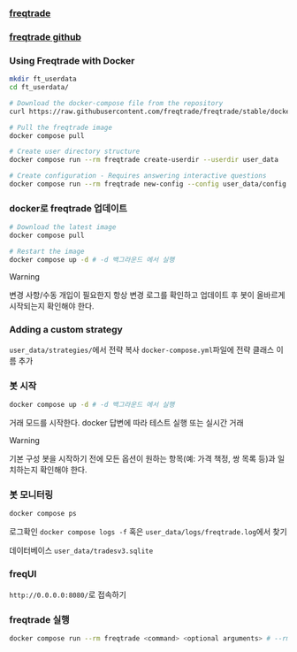### [freqtrade](https://www.freqtrade.io/en/stable/)
### [freqtrade github](https://github.com/freqtrade/freqtrade)

### Using Freqtrade with Docker
``` zsh
mkdir ft_userdata
cd ft_userdata/

# Download the docker-compose file from the repository
curl https://raw.githubusercontent.com/freqtrade/freqtrade/stable/docker-compose.yml -o docker-compose.yml

# Pull the freqtrade image
docker compose pull

# Create user directory structure
docker compose run --rm freqtrade create-userdir --userdir user_data

# Create configuration - Requires answering interactive questions
docker compose run --rm freqtrade new-config --config user_data/config.json
```
### docker로 freqtrade 업데이트
``` zsh
# Download the latest image
docker compose pull

# Restart the image
docker compose up -d # -d 백그라운드 에서 실행
```
>[!warning]
>변경 사항/수동 개입이 필요한지 항상 변경 로그를 확인하고 업데이트 후 봇이 올바르게 시작되는지 확인해야 한다.
### Adding a custom strategy
`user_data/strategies/`에서 전략 복사
`docker-compose.yml`파일에 전략 클래스 이름 추가

### 봇 시작
```zsh
docker compose up -d # -d 백그라운드 에서 실행
```
거래 모드를 시작한다. docker 답변에 따라 테스트 실행 또는 실시간 거래
>[!Warning]
>기본 구성
>봇을 시작하기 전에 모든 옵션이 원하는 항목(예: 가격 책정, 쌍 목록 등)과 일치하는지 확인해야 한다.
### 봇 모니터링
``` zsh
docker compose ps
```
로그확인
`docker compose logs -f` 혹은 `user_data/logs/freqtrade.log`에서 찾기

데이터베이스
`user_data/tradesv3.sqlite`
### freqUI
`http://0.0.0.0:8080/`로 접속하기
### freqtrade 실행
``` zsh
docker compose run --rm freqtrade <command> <optional arguments> # --rm 포함하면 완료 후 컨테이너가 제거되며 거래 모드(freqtrade trade명령으로 실행)를 제외한 모든 모드에 적극 권장된다.
```
